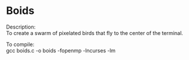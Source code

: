 # Boids
Description:  
To create a swarm of pixelated birds that fly to the center of the terminal.

To compile:  
gcc boids.c -o boids -fopenmp -lncurses -lm
